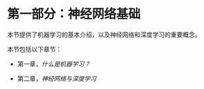 # 第一部分：神经网络基础

本节提供了机器学习的基本介绍，以及神经网络和深度学习的重要概念。

本节包括以下章节：

+   第一章，*什么是机器学习？*

+   第二章，*神经网络与深度学习*
